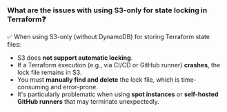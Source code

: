 ### What are the issues with using S3-only for state locking in Terraform❓ 

✅ When using S3-only (without DynamoDB) for storing Terraform state files:
- S3 does **not support automatic locking**.
- If a Terraform execution (e.g., via CI/CD or GitHub runner) **crashes**, the lock file remains in S3.
- You must **manually find and delete** the lock file, which is time-consuming and error-prone.
- It's particularly problematic when using **spot instances** or **self-hosted GitHub runners** that may terminate unexpectedly.
